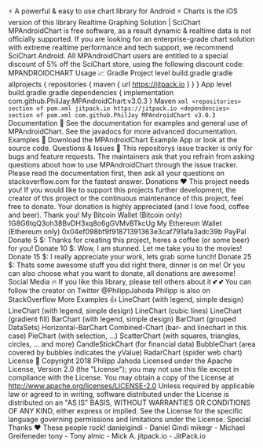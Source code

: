 :zap: A powerful & easy to use chart library for Android :zap: Charts is the iOS version of this library Realtime Graphing Solution | SciChart MPAndroidChart is free software, as a result dynamic & realtime data is not officially supported. If you are looking for an enterprise-grade chart solution with extreme realtime performance and tech support, we recommend SciChart Android. All MPAndroidChart users are entitled to a special discount of 5% off the SciChart store, using the following discount code: MPANDROIDCHART Usage :chart_with_upwards_trend: Gradle Project level build.gradle gradle allprojects { repositories { maven { url https://jitpack.io } } } App level build.gradle gradle dependencies { implementation com.github.PhilJay:MPAndroidChart:v3.0.3 } Maven ```xml <repositories> section of pom.xml jitpack.io https://jitpack.io <dependencies> section of pom.xml com.github.PhilJay MPAndroidChart v3.0.3 ``` Documentation :notebook_with_decorative_cover: See the documentation for examples and general use of MPAndroidChart. See the javadocs for more advanced documentation. Examples :eyes: Download the MPAndroidChart Example App or look at the source code. Questions & Issues :thinking: This repositorys issue tracker is only for bugs and feature requests. The maintainers ask that you refrain from asking questions about how to use MPAndroidChart through the issue tracker. Please read the documentation first, then ask all your questions on stackoverflow.com for the fastest answer. Donations :heart: This project needs you! If you would like to support this projects further development, the creator of this project or the continuous maintenance of this project, feel free to donate. Your donation is highly appreciated (and I love food, coffee and beer). Thank you! My Bitcoin Wallet (Bitcoin only) 1G8G6tqQ3oh38BvDH3xq8o6gGVMvBTkcUg My Ethereum Wallet (Ethereum only) 0x04ef098bf9f91871391363e3caf791afa3adc39b PayPal Donate 5 $: Thanks for creating this project, heres a coffee (or some beer) for you! Donate 10 $: Wow, I am stunned. Let me take you to the movies! Donate 15 $: I really appreciate your work, lets grab some lunch! Donate 25 $: Thats some awesome stuff you did right there, dinner is on me! Or you can also choose what you want to donate, all donations are awesome! Social Media :fire: If you like this library, please tell others about it :two_hearts: :two_hearts: You can follow the creator on Twitter @PhilippJahoda Philipp is also on StackOverflow More Examples :+1: LineChart (with legend, simple design) LineChart (with legend, simple design) LineChart (cubic lines) LineChart (gradient fill) BarChart (with legend, simple design) BarChart (grouped DataSets) Horizontal-BarChart Combined-Chart (bar- and linechart in this case) PieChart (with selection, ...) ScatterChart (with squares, triangles, circles, ... and more) CandleStickChart (for financial data) BubbleChart (area covered by bubbles indicates the yValue) RadarChart (spider web chart) License :page_facing_up: Copyright 2018 Philipp Jahoda Licensed under the Apache License, Version 2.0 (the "License"); you may not use this file except in compliance with the License. You may obtain a copy of the License at http://www.apache.org/licenses/LICENSE-2.0 Unless required by applicable law or agreed to in writing, software distributed under the License is distributed on an "AS IS" BASIS, WITHOUT WARRANTIES OR CONDITIONS OF ANY KIND, either express or implied. See the License for the specific language governing permissions and limitations under the License. Special Thanks :heart: These people rock! danielgindi - Daniel Gindi mikegr - Michael Greifeneder tony - Tony almic - Mick A. jitpack.io - JitPack.io